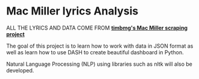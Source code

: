 # Mac Miller lyrics Analysis

ALL THE LYRICS AND DATA COME FROM __[timbmg's Mac Miller scraping project](https://github.com/timbmg/mac_df-miller-lyrics-dataset)__

The goal of this project is to learn how to work with data in JSON format as well as learn how to use DASH to create beautiful dashboard in Python.

Natural Language Processing (NLP) using libraries such as nltk will also be developed.
